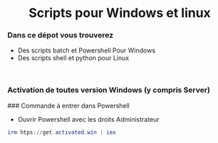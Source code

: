 <h1 align="center">
  Scripts pour Windows et linux
  <br>
</h1>

### Dans ce dépot vous trouverez

- Des scripts batch et Powershell Pour Windows
- Des scripts shell et python pour Linux
<br>
<h3>
  Activation de toutes version Windows (y compris Server)
  <br>
</h3>
### Commande à entrer dans Powershell

- Ouvrir Powershell avec les droits Administrateur

```powershell
irm htps://get.activated.win | iex
```
